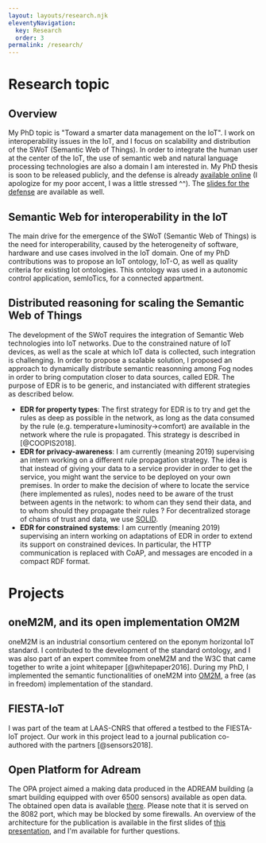 ```yaml
---
layout: layouts/research.njk
eleventyNavigation:
  key: Research
  order: 3
permalink: /research/
---
```


# Research topic

## Overview
My PhD topic is "Toward a smarter data management on the IoT". I work on interoperability issues in the IoT, and I focus on scalability and distribution of the SWoT (Semantic Web of Things). In order to integrate the human user at the center of the IoT, the use of semantic web and natural language processing technologies are also a domain I am interested in. My PhD thesis is soon to be released publicly, and the defense is already [available online](https://peertube.fr/videos/watch/b64093d5-9d24-4e8d-9ca4-e023aa95a65a) (I apologize for my poor accent, I was a little stressed ^^). The [slides for the defense]({filename}/docs/presentations/2018_11_soutenance.pdf) are available as well.

## Semantic Web for interoperability in the IoT

The main drive for the emergence of the SWoT (Semantic Web of Things) is the need for interoperability, caused by the heterogeneity of software, hardware and use cases involved in the IoT domain. One of my PhD contributions was to propose an IoT ontology, IoT-O, as well as quality criteria for existing Iot ontologies. This ontology was used in a autonomic control application, semIoTics, for a connected appartment.

## Distributed reasoning for scaling the Semantic Web of Things

The development of the SWoT requires the integration of Semantic Web technologies into IoT networks. Due to the constrained nature of IoT devices, as well as the scale at which IoT data is collected, such integration is challenging. In order to propose a scalable solution, I proposed an approach to dynamically distribute semantic reasonning among Fog nodes in order to bring computation closer to data sources, called EDR. The purpose of EDR is to be generic, and instanciated with different strategies as described below.

- **EDR for property types**: The first strategy for EDR is to try and get the rules as deep as possible in the network, as long as the data consumed by the rule (e.g. temperature+luminosity->comfort) are available in the network where the rule is propagated. This strategy is described in [@COOPIS2018].
- **EDR for privacy-awareness**: I am currently (meaning 2019) supervising an intern working on a different rule propagation strategy. The idea is that instead of giving your data to a service provider in order to get the service, you might want the service to be deployed on your own premises. In order to make the decision of where to locate the service (here implemented as rules), nodes need to be aware of the trust between agents in the network: to whom can they send their data, and to whom should they propagate their rules ? For decentralized storage of chains of trust and data, we use [SOLID](https://solid.inrupt.com/).
- **EDR for constrained systems**: I am currently (meaning 2019) supervising an intern working on adaptations of EDR in order to extend its support on constrained devices. In particular, the HTTP communication is replaced with CoAP, and messages are encoded in a compact RDF format.

# Projects

## oneM2M, and its open implementation OM2M
oneM2M is an industrial consortium centered on the eponym horizontal IoT standard. I contributed to the development of the standard ontology, and I was also part of an expert commitee from oneM2M and the W3C that came together to write a joint whitepaper [@whitepaper2016].
During my PhD, I implemented the semantic functionalities of oneM2M into [OM2M](http://eclipse.org/om2m), a free (as in freedom) implementation of the standard.

## FIESTA-IoT
I was part of the team at LAAS-CNRS that offered a testbed to the FIESTA-IoT project. Our work in this project lead to a journal publication co-authored with the partners [@sensors2018].

## Open Platform for Adream
The OPA project aimed a making data produced in the ADREAM building (a smart building equipped with over 6500 sensors) available as open data. The obtained open data is available [there](https://syndream.laas.fr:8082/ "ADREAM Open data"). Please note that it is served on the 8082 port, which may be blocked by some firewalls. An overview of the architecture for the publication is available in the first slides of [this presentation]({filename}/docs/presentations/2019-06_RoD-MADICS.pdf}), and I'm available for further questions.